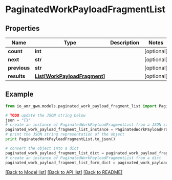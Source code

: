 # PaginatedWorkPayloadFragmentList


## Properties
Name | Type | Description | Notes
------------ | ------------- | ------------- | -------------
**count** | **int** |  | [optional] 
**next** | **str** |  | [optional] 
**previous** | **str** |  | [optional] 
**results** | [**List[WorkPayloadFragment]**](WorkPayloadFragment.md) |  | [optional] 

## Example

```python
from io_amr_gwm.models.paginated_work_payload_fragment_list import PaginatedWorkPayloadFragmentList

# TODO update the JSON string below
json = "{}"
# create an instance of PaginatedWorkPayloadFragmentList from a JSON string
paginated_work_payload_fragment_list_instance = PaginatedWorkPayloadFragmentList.from_json(json)
# print the JSON string representation of the object
print PaginatedWorkPayloadFragmentList.to_json()

# convert the object into a dict
paginated_work_payload_fragment_list_dict = paginated_work_payload_fragment_list_instance.to_dict()
# create an instance of PaginatedWorkPayloadFragmentList from a dict
paginated_work_payload_fragment_list_form_dict = paginated_work_payload_fragment_list.from_dict(paginated_work_payload_fragment_list_dict)
```
[[Back to Model list]](../README.md#documentation-for-models) [[Back to API list]](../README.md#documentation-for-api-endpoints) [[Back to README]](../README.md)


